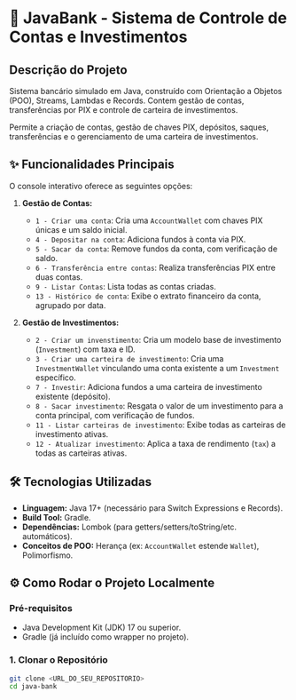 # 🏦 JavaBank - Sistema de Controle de Contas e Investimentos

## Descrição do Projeto

Sistema bancário simulado em Java, construído com Orientação a Objetos (POO), Streams, Lambdas e Records. Contem gestão de contas, transferências por PIX e controle de carteira de investimentos.

Permite a criação de contas, gestão de chaves PIX, depósitos, saques, transferências e o gerenciamento de uma carteira de investimentos.

## ✨ Funcionalidades Principais

O console interativo oferece as seguintes opções:

1. **Gestão de Contas:**
    * `1 - Criar uma conta`: Cria uma `AccountWallet` com chaves PIX únicas e um saldo inicial.
    * `4 - Depositar na conta`: Adiciona fundos à conta via PIX.
    * `5 - Sacar da conta`: Remove fundos da conta, com verificação de saldo.
    * `6 - Transferência entre contas`: Realiza transferências PIX entre duas contas.
    * `9 - Listar Contas`: Lista todas as contas criadas.
    * `13 - Histórico de conta`: Exibe o extrato financeiro da conta, agrupado por data.

2. **Gestão de Investimentos:**
    * `2 - Criar um invenstimento`: Cria um modelo base de investimento (`Investment`) com taxa e ID.
    * `3 - Criar uma carteira de investimento`: Cria uma `InvestmentWallet` vinculando uma conta existente a um `Investment` específico.
    * `7 - Investir`: Adiciona fundos a uma carteira de investimento existente (depósito).
    * `8 - Sacar investimento`: Resgata o valor de um investimento para a conta principal, com verificação de fundos.
    * `11 - Listar carteiras de investimento`: Exibe todas as carteiras de investimento ativas.
    * `12 - Atualizar investimento`: Aplica a taxa de rendimento (`tax`) a todas as carteiras ativas.

## 🛠️ Tecnologias Utilizadas

* **Linguagem:** Java 17+ (necessário para Switch Expressions e Records).
* **Build Tool:** Gradle.
* **Dependências:** Lombok (para getters/setters/toString/etc. automáticos).
* **Conceitos de POO:** Herança (ex: `AccountWallet` estende `Wallet`), Polimorfismo.

## ⚙️ Como Rodar o Projeto Localmente

### Pré-requisitos
* Java Development Kit (JDK) 17 ou superior.
* Gradle (já incluído como wrapper no projeto).

### 1. Clonar o Repositório
```bash
git clone <URL_DO_SEU_REPOSITORIO>
cd java-bank
